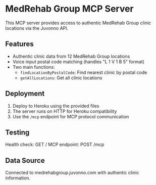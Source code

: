 # MedRehab Group MCP Server

This MCP server provides access to authentic MedRehab Group clinic locations via the Juvonno API.

## Features
- Authentic clinic data from 12 MedRehab Group locations
- Voice input postal code matching (handles "L 1 V 1 B 5" format)
- Two main functions:
  - `findLocationByPostalCode`: Find nearest clinic by postal code
  - `getAllLocations`: Get all clinic locations

## Deployment
1. Deploy to Heroku using the provided files
2. The server runs on HTTP for Heroku compatibility
3. Use the `/mcp` endpoint for MCP protocol communication

## Testing
Health check: GET /
MCP endpoint: POST /mcp

## Data Source
Connected to medrehabgroup.juvonno.com with authentic clinic information.
